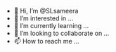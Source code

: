 - 👋 Hi, I’m @SLsameera
- 👀 I’m interested in ...
- 🌱 I’m currently learning ...
- 💞️ I’m looking to collaborate on ...
- 📫 How to reach me ...

<!---
SLsameera/SLsameera is a ✨ special ✨ repository because its `README.md` (this file) appears on your GitHub profile.
You can click the Preview link to take a look at your changes.
--->
